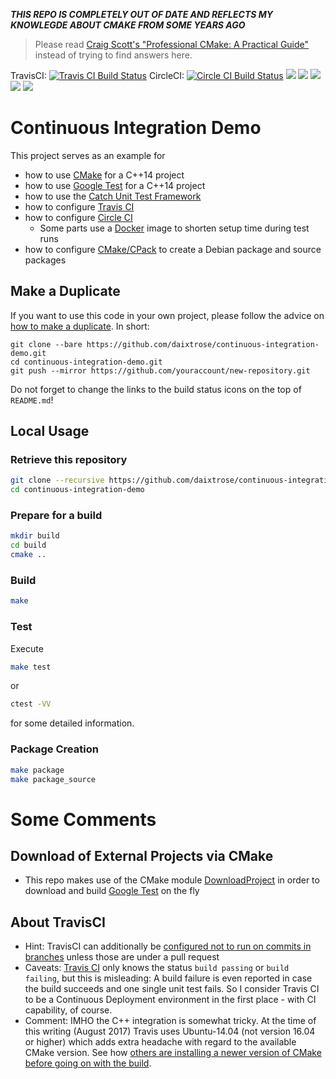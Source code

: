 ***THIS REPO IS COMPLETELY OUT OF DATE AND REFLECTS MY KNOWLEGDE ABOUT CMAKE FROM SOME YEARS AGO***

> Please read [Craig Scott's "Professional CMake: A Practical Guide"](https://crascit.com/) instead of trying to find answers here.

TravisCI: [![Travis CI Build Status](https://travis-ci.org/daixtrose/continuous-integration-demo.svg?branch=master)](https://travis-ci.org/daixtrose/continuous-integration-demo)
CircleCI: [![Circle CI Build Status](https://circleci.com/gh/daixtrose/continuous-integration-demo.png?circle-token=:circle-token)](https://circleci.com/gh/daixtrose/continuous-integration-demo)
![](https://img.shields.io/github/license/daixtrose/continuous-integration-demo.svg) 
![](https://img.shields.io/github/issues/daixtrose/continuous-integration-demo.svg)
![](https://img.shields.io/github/forks/daixtrose/continuous-integration-demo.svg)
![](https://img.shields.io/github/stars/daixtrose/continuous-integration-demo.svg)
![](https://img.shields.io/twitter/url/https/github.com/daixtrose/continuous-integration-demo.svg?style=social)



# Continuous Integration Demo

This project serves as an example for
- how to use [CMake](http://cmake.org) for a C++14 project 
- how to use [Google Test](https://github.com/google/googletest) for a C++14 project 
- how to use the [Catch Unit Test Framework](https://github.com/philsquared/Catch)
- how to configure [Travis CI](https://travis-ci.org/)
- how to configure [Circle CI](https://circleci.com/)
  - Some parts use a [Docker](https://www.docker.com/) image to shorten setup time during test runs
- how to configure [CMake/CPack](https://cmake.org/cmake/help/latest/module/CPack.html) to create a Debian package and source packages

## Make a Duplicate

If you want to use this code in your own project, please follow the advice on [how to make a duplicate](https://help.github.com/articles/duplicating-a-repository/). In short:

```
git clone --bare https://github.com/daixtrose/continuous-integration-demo.git
cd continuous-integration-demo.git
git push --mirror https://github.com/youraccount/new-repository.git
```

Do not forget to change the links to the build status icons on the top of `README.md`!

## Local Usage 

### Retrieve this repository

```bash
git clone --recursive https://github.com/daixtrose/continuous-integration-demo
cd continuous-integration-demo
``` 
### Prepare for a build

```bash
mkdir build
cd build
cmake ..
```

### Build 

```bash
make
```

### Test

Execute 
```bash
make test
```
or 
```bash
ctest -VV
```
for some detailed information.

### Package Creation

```bash
make package
make package_source
```

# Some Comments

## Download of External Projects via CMake 
- This repo makes use of the CMake module [DownloadProject](https://github.com/Crascit/DownloadProject) in order to download and build [Google Test](https://github.com/google/googletest) on the fly 

## About TravisCI

- Hint: TravisCI can additionally be [configured not to run on commits in branches](https://stackoverflow.com/questions/31882306/how-to-configure-travis-ci-to-build-pull-requests-merges-to-master-w-o-redunda) unless those are under a pull request
- Caveats: [Travis CI](https://travis-ci.org/) only knows the status `build passing` or `build failing`, but this is misleading: A build failure is even reported in case the build succeeds and one single unit test fails. So I consider Travis CI to be a Continuous Deployment environment in the first place - with CI capability, of course. 
- Comment: IMHO the C++ integration is somewhat tricky. At the time of this writing (August 2017) Travis uses Ubuntu-14.04 (not version 16.04 or higher) which adds extra headache with regard to the available CMake version. See how [others are installing a newer version of CMake before going on with the build](https://github.com/ericniebler/range-v3/blob/ce82f561d7dd7ed7286eee6135ca14ca9ed2375d/.travis.yml#L234). 
